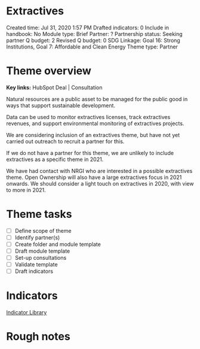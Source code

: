 # Extractives

Created time: Jul 31, 2020 1:57 PM
Drafted indicators: 0
Include in handbook: No
Module type: Brief
Partner: ?
Partnership status: Seeking partner
Q budget: 2
Revised Q budget: 0
SDG Linkage: Goal 16: Strong Institutions, Goal 7: Affordable and Clean Energy
Theme type: Partner

# Theme overview

**Key links:** HubSpot Deal | Consultation

Natural resources are a public asset to be managed for the public good in ways that support sustainable development. 

Data can be used to monitor extractives licenses, track extractives revenues, and support environmental monitoring of extractives projects.

We are considering inclusion of an extractives theme, but have not yet carried out outreach to recruit a partner for this. 

If we do not have a partner for this theme, we are unlikely to include extractives as a specific theme in 2021. 

We have had contact with NRGI who are interested in a possible extractives theme. Open Ownership will also have a large extractives focus in 2021 onwards. We should consider a light touch on extractives in 2020, with view to more in 2021. 

# Theme tasks

- [ ]  Define scope of theme
- [ ]  Identify partner(s)
- [ ]  Create folder and module template
- [ ]  Draft module template
- [ ]  Set-up consultations
- [ ]  Validate template
- [ ]  Draft indicators

# Indicators

[Indicator Library](https://www.notion.so/e9b87390bf8d440790f7021b1eebf879)

# Rough  notes